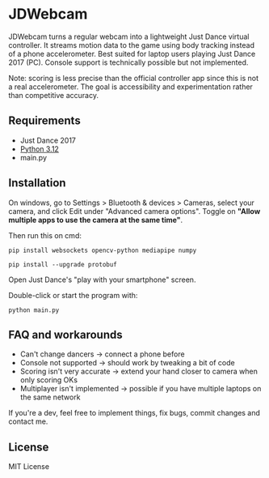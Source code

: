 # JDWebcam

JDWebcam turns a regular webcam into a lightweight Just Dance virtual controller. It streams motion data to the game using body tracking instead of a phone accelerometer. Best suited for laptop users playing Just Dance 2017 (PC). Console support is technically possible but not implemented.

Note: scoring is less precise than the official controller app since this is not a real accelerometer. The goal is accessibility and experimentation rather than competitive accuracy.

## Requirements

* Just Dance 2017
* [Python 3.12](https://www.python.org/downloads/release/python-31210/)
* main.py

## Installation

On windows, go to Settings > Bluetooth & devices > Cameras, select your camera, and click Edit under "Advanced camera options". Toggle on **"Allow multiple apps to use the camera at the same time"**.

Then run this on cmd:

```
pip install websockets opencv-python mediapipe numpy
```

```
pip install --upgrade protobuf
```

Open Just Dance's "play with your smartphone" screen.

Double-click or start the program with:

```
python main.py
```

## FAQ and workarounds

* Can't change dancers -> connect a phone before
* Console not supported -> should work by tweaking a bit of code
* Scoring isn't very accurate -> extend your hand closer to camera when only scoring OKs
* Multiplayer isn't implemented -> possible if you have multiple laptops on the same network

If you're a dev, feel free to implement things, fix bugs, commit changes and contact me.

## License

MIT License
